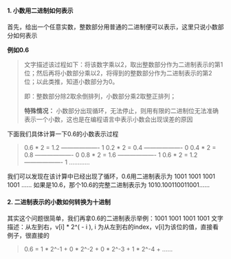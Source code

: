#### 1. 小数用二进制如何表示

首先，给出一个任意实数，整数部分用普通的二进制便可以表示，这里只说小数部分如何表示

**例如0.6**

> 文字描述该过程如下：将该数字乘以2，取出整数部分作为二进制表示的第1位；然后再将小数部分乘以2，将得到的整数部分作为二进制表示的第2位；以此类推，知道小数部分为0。 
>
> 即：整数部分除2取余倒排列，小数部分乘2取整正排列；
>
> **特殊情况：** 小数部分出现循环，无法停止，则用有限的二进制位无法准确表示一个小数，这也是在编程语言中表示小数会出现误差的原因

下面我们具体计算一下0.6的小数表示过程

> 0.6 * 2 = 1.2 ——————- 1 
> 0.2 * 2 = 0.4 ——————- 0 
> 0.4 * 2 = 0.8 ——————- 0 
> 0.8 * 2 = 1.6 ——————- 1 
> 0.6 * 2 = 1.2 ——————- 1 
> …………

我们可以发现在该计算中已经出现了循环，0.6用二进制表示为 1001 1001 1001 1001 …… 
如果是10.6，那个10.6的完整二进制表示为 1010.100110011001……

#### 2. 二进制表示的小数如何转换为十进制

其实这个问题很简单，我们再拿0.6的二进制表示举例：1001 1001 1001 1001 
文字描述：从左到右，v[i] * 2^( - i ), i 为从左到右的index，v[i]为该位的值，直接看例子，很直接的

> 0.6 = 1 * 2^-1 + 0 * 2^-2 + 0 * 2^-3 + 1 * 2^-4 + ……